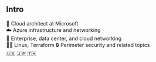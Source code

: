 ## Intro

💼 Cloud architect at Microsoft  
☁️ Azure infrastructure and networking  
🛜 Enterprise, data center, and cloud networking  
🧑‍💻 Linux, Terraform
🔒 Perimeter security and related topics  
🇺🇸 🇯🇵 🇹🇭  

